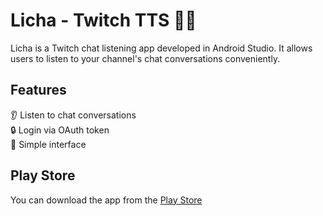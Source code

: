 # Licha - Twitch TTS 📨📢

Licha is a Twitch chat listening app developed in Android Studio.
It allows users to listen to your channel's chat conversations conveniently.

## Features

👂 Listen to chat conversations  
🔒 Login via OAuth token   
🚀 Simple interface  

## Play Store

You can download the app from the [Play Store](https://play.google.com/store/apps/details?id=com.LakesCorp.TwitchChatTTS)
